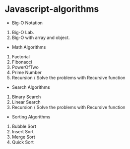 # Javascript-algorithms

- Big-O Notation

1. Big-O Lab.
2. Big-O with array and object.

- Math Algorithms

1.  Factorial
2.  Fibonacci
3.  PowerOfTwo
4.  Prime Number
5.  Recursion / Solve the problems with Recursive function

- Search Algorithms

1. Binary Search
2. Linear Search
3. Recursion / Solve the problems with Recursive function

- Sorting Algorithms

1. Bubble Sort
2. Insert Sort
3. Merge Sort
4. Quick Sort
